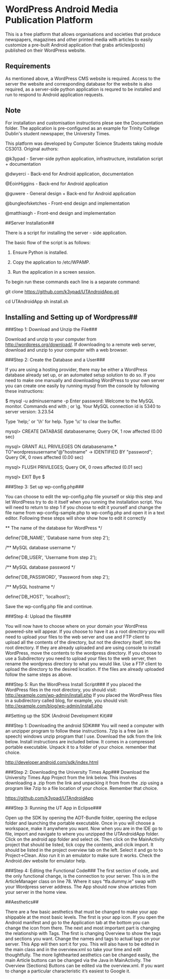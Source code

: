 # WordPress Android Media Publication Platform #
This is a free platform that allows organisations and societies that produce newspapers, magazines and other printed media
with articles to easily customize a pre-built Android application that grabs articles(posts) published on their WordPress
website.

## Requirements ##
As mentioned above, a WordPress CMS website is required. Access to the server the website and corresponding database for
the website is also required, as a server-side python application is requred to be installed and run to respond to Android
application requests.


## Note ##
For installation and customisation instructions plese see the Documentation folder.
The application is pre-configured as an example for Trinity College Dublin's student newspaper, the University Times.

This platform was developed by Computer Science Students taking module CS3013.
Original authors:

@k3ypad - Server-side python application, infrastructure, installation script + documentation

@dwyerci - Back-end for Android application, documentation

@EoinHiggins  - Back-end for Android application

@guwere  - General design + Back-end for Android application

@bungleofsketches  - Front-end design and implementation

@matthiasgh - Front-end design and implementation

##Server Installation##


There is a script for installing the server - side application.

The basic flow of the script is as follows:

1. Ensure Python is installed.

2. Copy the application to /etc/WPAMP.

3. Run the application in a screen session.

To begin run these commands each line is a separate command:

git clone https://github.com/k3ypad/UTAndroidApp.git

cd UTAndroidApp
sh install.sh


## Installing and Setting up of Wordpress##

###Step 1: Download and Unzip the File###

Download and unzip to your computer from http://wordpress.org/download/. If downloading to a remote web server, download and unzip to your computer with a web browser.

###Step 2: Create the Database and a User###

If you are using a hosting provider, there may be either a WordPress database already set up, or an automated setup solution to do so. 
If you need to make one manually and downloading WordPress to your own server you can create one easily by running mysql from the console by following these instructions:

$ mysql -u adminusername -p
Enter password:
Welcome to the MySQL monitor.  Commands end with ; or \g.
Your MySQL connection id is 5340 to server version: 3.23.54

Type 'help;' or '\h' for help. Type '\c' to clear the buffer.

mysql> CREATE DATABASE databasename;
Query OK, 1 row affected (0.00 sec)

mysql> GRANT ALL PRIVILEGES ON databasename.* TO"wordpressusername"@"hostname"
   -> IDENTIFIED BY "password";
Query OK, 0 rows affected (0.00 sec)

mysql> FLUSH PRIVILEGES;
Query OK, 0 rows affected (0.01 sec)

mysql> EXIT
Bye
$


###Step 3: Set up wp-config.php###

You can choose to edit the wp-config.php file yourself or skip this step and let WordPress try to do it itself when you running the installation script. 
You will need to return to step 1 if you choose to edit it yourself and change the file name from wp-config-sample.php to wp-config.php and open it in a text editor.
Following these steps will show show how to edit it correctly

** The name of the database for WordPress */

define('DB_NAME', 'Database name from step 2');

/** MySQL database username */

define('DB_USER', 'Username from step 2');

/** MySQL database password */

define('DB_PASSWORD', 'Password from step 2');

/** MySQL hostname */

define('DB_HOST', 'localhost');

Save the wp-config.php file and continue.

###Step 4: Upload the files###

You will now have to choose where on your domain your WordPress powered-site will appear. 
If you choose to have it as a root directory you will need to upload your files to the web server and use and FTP client to upload all the contents of the directory, but not the directory itself, into the root directory. 
If they are already uploaded and are using console to install WordPress, move the contents to the wordpress directory.
If you choose to use a Subdirectory you need to upload your files to the web server, then rename the wordpress directory to what you would like. 
Use a FTP client to upload the directory to the desired location. If the files are already uploaded follow the same steps as above.


###Step 5: Run the WordPress Install Script###
If you placed the WordPress files in the root directory, you should visit: http://example.com/wp-admin/install.php
If you placed the WordPress files in a subdirectory called blog, for example, you should visit: http://example.com/blog/wp-admin/install.php

##Setting up the SDK (Android Development Kit)##

###Step 1: Downloading the android SDK###
You will need a computer with an unzipper program to follow these instructions. 
7zip is a free (as in speech) windows unzip program that I use.
Download the sdk from the link below. Install instructions are included below. 
It comes in a compressed portable executable. Unpack it to a folder of your choice. remember that choice.

http://developer.android.com/sdk/index.html

###Step 2: Downloading the University Times App###
Download the University Times App Project from the link below. This involves downloading a .zip from the link and unpacking it from from the .zip using a program like 7zip to a file location of your choice.
Remember that choice.

https://github.com/k3ypad/UTAndroidApp

###Step 3: Running the UT App in Eclipse###

Open up the SDK by opening the ADT-Bundle folder, opening the eclipse folder and launching the portable executable. Once in you will choose a workspace, make it anywhere you want.
Now when you are in the IDE go to file, import and navigate to where you unzipped the UTAndroidApp folder. 
Click on the android app folder and select ok. Then click on the MainActivity project that should be listed, tick copy the contents, and clcik import. 
It should be listed in the project overview tab on the left. Select it and go to to Project->Clean. Also run it in an emulator to make sure it works.
Check the Android.dev website for emulator help.

###Step 4: Editing the Functional Code###
The first section of code, and the only functional change, is the connection to your server.
This is in the ArticleManager class on line 78. Where it says “tfa.dummy.ie” swap with your Wordpress server address. 
The App should now show articles from your server in the home view.


##Aesthetics##

There are a few basic aesthetics that must be changed to make your app shippable at the most basic levels. The first is your app icon.
If you open the Android manifest and go to the Application tab at the bottom you can change the icon from there.
The next and most important part is changing the relationship with Tags. The first is changing Overview to show the tags and sections you want. Change the names and tags to actual tags on your server. 
This App will then sort it for you. This will also have to be edited in the main class and in the overview.xml so take your time and edit thoughtfully.
The more lighthearted aesthetics can be changed easily, the main Article buttons can be changed via the Java in MainActivity.
The Overview (Sections) Buttons can be edited via the overview.xml. If you want to change a particular characteristic it’s easiest to Google it.
